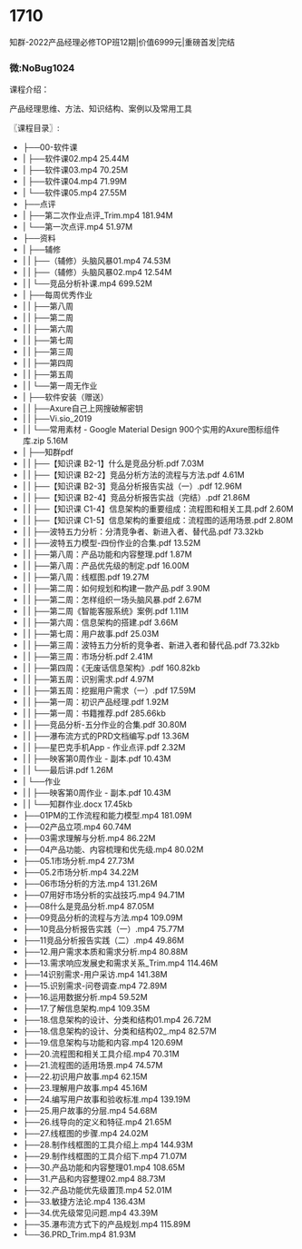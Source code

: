 # 1710
知群-2022产品经理必修TOP班12期|价值6999元|重磅首发|完结

### 微:NoBug1024 


课程介绍：

产品经理思维、方法、知识结构、案例以及常用工具

〖课程目录〗:

- ├──00-软件课  
- |   ├──软件课02.mp4  25.44M
- |   ├──软件课03.mp4  70.25M
- |   ├──软件课04.mp4  71.99M
- |   └──软件课05.mp4  27.55M
- ├──点评  
- |   ├──第二次作业点评_Trim.mp4  181.94M
- |   └──第一次点评.mp4  51.97M
- ├──资料  
- |   ├──辅修  
- |   |   ├──（辅修）头脑风暴01.mp4  74.53M
- |   |   ├──（辅修）头脑风暴02.mp4  12.54M
- |   |   └──竞品分析补课.mp4  699.52M
- |   ├──每周优秀作业  
- |   |   ├──第八周  
- |   |   ├──第二周  
- |   |   ├──第六周  
- |   |   ├──第七周  
- |   |   ├──第三周  
- |   |   ├──第四周  
- |   |   ├──第五周  
- |   |   └──第一周无作业  
- |   ├──软件安装（赠送）  
- |   |   ├──Axure自己上网搜破解密钥  
- |   |   ├──Vi.sio_2019  
- |   |   └──常用素材 - Google Material Design 900个实用的Axure图标组件库.zip  5.16M
- |   ├──知群pdf  
- |   |   ├──【知识课 B2-1】什么是竞品分析.pdf  7.03M
- |   |   ├──【知识课 B2-2】竞品分析方法的流程与方法.pdf  4.61M
- |   |   ├──【知识课 B2-3】竞品分析报告实战（一）.pdf  12.96M
- |   |   ├──【知识课 B2-4】竞品分析报告实战（完结）.pdf  21.86M
- |   |   ├──【知识课 C1-4】信息架构的重要组成：流程图和相关工具.pdf  2.60M
- |   |   ├──【知识课 C1-5】信息架构的重要组成：流程图的适用场景.pdf  2.80M
- |   |   ├──波特五力分析：分清竞争者、新进入者、替代品.pdf  73.32kb
- |   |   ├──波特五力模型-四份作业的合集.pdf  13.52M
- |   |   ├──第八周：产品功能和内容整理.pdf  1.87M
- |   |   ├──第八周：产品优先级的制定.pdf  16.00M
- |   |   ├──第八周：线框图.pdf  19.27M
- |   |   ├──第二周：如何规划和构建一款产品.pdf  3.90M
- |   |   ├──第二周：怎样组织一场头脑风暴.pdf  2.67M
- |   |   ├──第二周《智能客服系统》案例.pdf  1.11M
- |   |   ├──第六周：信息架构的搭建.pdf  3.66M
- |   |   ├──第七周：用户故事.pdf  25.03M
- |   |   ├──第三周：波特五力分析的竞争者、新进入者和替代品.pdf  73.32kb
- |   |   ├──第三周：市场分析.pdf  2.41M
- |   |   ├──第四周：《无废话信息架构》.pdf  160.82kb
- |   |   ├──第五周：识别需求.pdf  4.97M
- |   |   ├──第五周：挖掘用户需求（一）.pdf  17.59M
- |   |   ├──第一周：初识产品经理.pdf  1.92M
- |   |   ├──第一周：书籍推荐.pdf  285.66kb
- |   |   ├──竞品分析-五分作业的合集.pdf  30.80M
- |   |   ├──瀑布流方式的PRD文档编写.pdf  13.36M
- |   |   ├──星巴克手机App - 作业点评.pdf  2.32M
- |   |   ├──映客第0周作业 - 副本.pdf  10.43M
- |   |   └──最后讲.pdf  1.26M
- |   └──作业  
- |   |   ├──映客第0周作业 - 副本.pdf  10.43M
- |   |   └──知群作业.docx  17.45kb
- ├──01PM的工作流程和能力模型.mp4  181.09M
- ├──02产品立项.mp4  60.74M
- ├──03需求理解与分析.mp4  86.22M
- ├──04产品功能、内容梳理和优先级.mp4  80.02M
- ├──05.1市场分析.mp4  27.73M
- ├──05.2市场分析.mp4  34.22M
- ├──06市场分析的方法.mp4  131.26M
- ├──07用好市场分析的实战技巧.mp4  94.71M
- ├──08什么是竞品分析.mp4  87.05M
- ├──09竞品分析的流程与方法.mp4  109.09M
- ├──10竞品分析报告实践（一）.mp4  75.77M
- ├──11竞品分析报告实践（二）.mp4  49.86M
- ├──12.用户需求本质和需求分析.mp4  80.88M
- ├──13.需求响应发展史和需求关系_Trim.mp4  114.46M
- ├──14识别需求-用户采访.mp4  141.38M
- ├──15.识别需求-问卷调查.mp4  72.89M
- ├──16.运用数据分析.mp4  59.52M
- ├──17.了解信息架构.mp4  109.35M
- ├──18.信息架构的设计、分类和结构01.mp4  26.72M
- ├──18.信息架构的设计、分类和结构02_.mp4  82.57M
- ├──19.信息架构与功能和内容.mp4  120.69M
- ├──20.流程图和相关工具介绍.mp4  70.31M
- ├──21.流程图的适用场景.mp4  74.57M
- ├──22.初识用户故事.mp4  62.15M
- ├──23.理解用户故事.mp4  45.16M
- ├──24.编写用户故事和验收标准.mp4  139.19M
- ├──25.用户故事的分层.mp4  54.68M
- ├──26.线导向的定义和特征.mp4  21.65M
- ├──27.线框图的步骤.mp4  24.02M
- ├──28.制作线框图的工具介绍上.mp4  144.93M
- ├──29.制作线框图的工具介绍下.mp4  71.07M
- ├──30.产品功能和内容整理01.mp4  108.65M
- ├──31.产品和内容整理02.mp4  88.73M
- ├──32.产品功能优先级置顶.mp4  52.01M
- ├──33.敏捷方法论.mp4  136.43M
- ├──34.优先级常见问题.mp4  43.39M
- ├──35.瀑布流方式下的产品规划.mp4  115.89M
- └──36.PRD_Trim.mp4  81.93M
